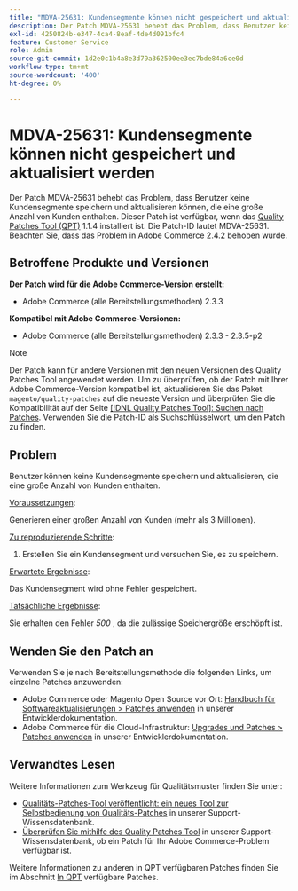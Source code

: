 ```yaml
---
title: "MDVA-25631: Kundensegmente können nicht gespeichert und aktualisiert werden"
description: Der Patch MDVA-25631 behebt das Problem, dass Benutzer keine Kundensegmente speichern und aktualisieren können, die eine große Anzahl von Kunden enthalten. Dieser Patch ist verfügbar, wenn das [Quality Patches Tool (QPT)](/help/announcements/adobe-commerce-announcements/magento-quality-patches-released-new-tool-to-self-serve-quality-patches.md) 1.1.4 installiert ist. Die Patch-ID lautet MDVA-25631. Beachten Sie, dass das Problem in Adobe Commerce 2.4.2 behoben wurde.
exl-id: 4250824b-e347-4ca4-8eaf-4de4d091bfc4
feature: Customer Service
role: Admin
source-git-commit: 1d2e0c1b4a8e3d79a362500ee3ec7bde84a6ce0d
workflow-type: tm+mt
source-wordcount: '400'
ht-degree: 0%

---
```


# MDVA-25631: Kundensegmente können nicht gespeichert und aktualisiert werden

Der Patch MDVA-25631 behebt das Problem, dass Benutzer keine Kundensegmente speichern und aktualisieren können, die eine große Anzahl von Kunden enthalten. Dieser Patch ist verfügbar, wenn das [Quality Patches Tool (QPT)](/help/announcements/adobe-commerce-announcements/magento-quality-patches-released-new-tool-to-self-serve-quality-patches.md) 1.1.4 installiert ist. Die Patch-ID lautet MDVA-25631. Beachten Sie, dass das Problem in Adobe Commerce 2.4.2 behoben wurde.

## Betroffene Produkte und Versionen

**Der Patch wird für die Adobe Commerce-Version erstellt:**

* Adobe Commerce (alle Bereitstellungsmethoden) 2.3.3

**Kompatibel mit Adobe Commerce-Versionen:**

* Adobe Commerce (alle Bereitstellungsmethoden) 2.3.3 - 2.3.5-p2

>[!NOTE]
>
>Der Patch kann für andere Versionen mit den neuen Versionen des Quality Patches Tool angewendet werden. Um zu überprüfen, ob der Patch mit Ihrer Adobe Commerce-Version kompatibel ist, aktualisieren Sie das Paket `magento/quality-patches` auf die neueste Version und überprüfen Sie die Kompatibilität auf der Seite [[!DNL Quality Patches Tool]: Suchen nach Patches](https://devdocs.magento.com/quality-patches/tool.html#patch-grid). Verwenden Sie die Patch-ID als Suchschlüsselwort, um den Patch zu finden.

## Problem

Benutzer können keine Kundensegmente speichern und aktualisieren, die eine große Anzahl von Kunden enthalten.

<u>Voraussetzungen</u>:

Generieren einer großen Anzahl von Kunden (mehr als 3 Millionen).

<u>Zu reproduzierende Schritte</u>:

1. Erstellen Sie ein Kundensegment und versuchen Sie, es zu speichern.

<u>Erwartete Ergebnisse</u>:

Das Kundensegment wird ohne Fehler gespeichert.

<u>Tatsächliche Ergebnisse</u>:

Sie erhalten den Fehler *500* , da die zulässige Speichergröße erschöpft ist.

## Wenden Sie den Patch an

Verwenden Sie je nach Bereitstellungsmethode die folgenden Links, um einzelne Patches anzuwenden:

* Adobe Commerce oder Magento Open Source vor Ort: [Handbuch für Softwareaktualisierungen > Patches anwenden](https://devdocs.magento.com/guides/v2.4/comp-mgr/patching/mqp.html) in unserer Entwicklerdokumentation.
* Adobe Commerce für die Cloud-Infrastruktur: [Upgrades und Patches > Patches anwenden](https://devdocs.magento.com/cloud/project/project-patch.html) in unserer Entwicklerdokumentation.

## Verwandtes Lesen

Weitere Informationen zum Werkzeug für Qualitätsmuster finden Sie unter:

* [Qualitäts-Patches-Tool veröffentlicht: ein neues Tool zur Selbstbedienung von Qualitäts-Patches](/help/announcements/adobe-commerce-announcements/magento-quality-patches-released-new-tool-to-self-serve-quality-patches.md) in unserer Support-Wissensdatenbank.
* [Überprüfen Sie mithilfe des Quality Patches Tool](/help/support-tools/patches-available-in-qpt-tool/check-patch-for-magento-issue-with-magento-quality-patches.md) in unserer Support-Wissensdatenbank, ob ein Patch für Ihr Adobe Commerce-Problem verfügbar ist.

Weitere Informationen zu anderen in QPT verfügbaren Patches finden Sie im Abschnitt [In QPT](https://support.magento.com/hc/en-us/sections/360010506631-Patches-available-in-MQP-tool-) verfügbare Patches.

